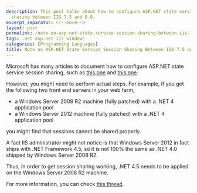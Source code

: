 ```yaml
---
description: This post talks about how to configure ASP.NET state service session
  sharing between IIS 7.5 and 8.0.
excerpt_separator: <!--more-->
layout: post
permalink: /note-on-asp-net-state-service-session-sharing-between-iis-7-5-and-8-0-bfdd9d003395
tags: .net asp.net iis windows
categories: [Programming Languages]
title: Note on ASP.NET State Service Session Sharing Between IIS 7.5 and 8.0
---
```

Microsoft has many articles to document how to configure ASP.NET state service session sharing, such as [this one](http://msdn.microsoft.com/en-us/library/ms178586.aspx) and [this one](http://support.microsoft.com/kb/313091).
<!--more-->

However, you might need to perform actual steps. For example, if you get the following two front end servers in your web farm,

* a Windows Server 2008 R2 machine (fully patched) with a .NET 4 application pool
* a Windows Server 2012 machine (fully patched) with a .NET 4 application pool

you might find that sessions cannot be shared properly.

A fact IIS administrator might not notice is that Windows Server 2012 in fact ships with .NET Framework 4.5, so it is not 100% the same as .NET 4.0 shipped by Windows Server 2008 R2.

Thus, in order to get session sharing working, .NET 4.5 needs to be applied on the Windows Server 2008 R2 machine.

For more information, you can check [this thread](http://forums.iis.net/t/1202777.aspx?Sharing+ASP+NET+State+Service+sessions+between+IIS7+5+and+8+0+doesn+t+work).
